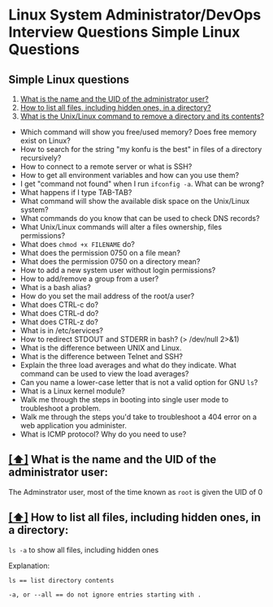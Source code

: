 Linux System Administrator/DevOps Interview Questions
Simple Linux Questions
====================================================

## <a name='slq'>Simple Linux questions</a>
1. [What is the name and the UID of the administrator user?](#Administrator)
1. [How to list all files, including hidden ones, in a directory?](#listAllFiles)
1. [What is the Unix/Linux command to remove a directory and its contents?]()
* Which command will show you free/used memory? Does free memory exist on Linux?
* How to search for the string "my konfu is the best" in files of a directory recursively?
* How to connect to a remote server or what is SSH?
* How to get all environment variables and how can you use them?
* I get "command not found" when I run ```ifconfig -a```. What can be wrong?
* What happens if I type TAB-TAB?
* What command will show the available disk space on the Unix/Linux system?
* What commands do you know that can be used to check DNS records?
* What Unix/Linux commands will alter a files ownership, files permissions?
* What does ```chmod +x FILENAME``` do?
* What does the permission 0750 on a file mean?
* What does the permission 0750 on a directory mean?
* How to add a new system user without login permissions?
* How to add/remove a group from a user?
* What is a bash alias?
* How do you set the mail address of the root/a user?
* What does CTRL-c do?
* What does CTRL-d do?
* What does CTRL-z do?
* What is in /etc/services?
* How to redirect STDOUT and STDERR in bash? (> /dev/null 2>&1)
* What is the difference between UNIX and Linux.
* What is the difference between Telnet and SSH?
* Explain the three load averages and what do they indicate. What command can be used to view the load averages?
* Can you name a lower-case letter that is not a valid option for GNU ```ls```?
* What is a Linux kernel module?
* Walk me through the steps in booting into single user mode to troubleshoot a problem.
* Walk me through the steps you'd take to troubleshoot a 404 error on a web application you administer.
* What is ICMP protocol? Why do you need to use?


## [[⬆]](#slq) <a name='Administrator'>What is the name and the UID of the administrator user:</a>
The Adminstrator user, most of the time known as ```root``` is given the UID of 0

## [[⬆]](#slq) <a name='listAllFiles'>How to list all files, including hidden ones, in a directory:</a>
```ls -a``` to show all files, including hidden ones

Explanation:
```
ls == list directory contents

-a, or --all == do not ignore entries starting with .
```

